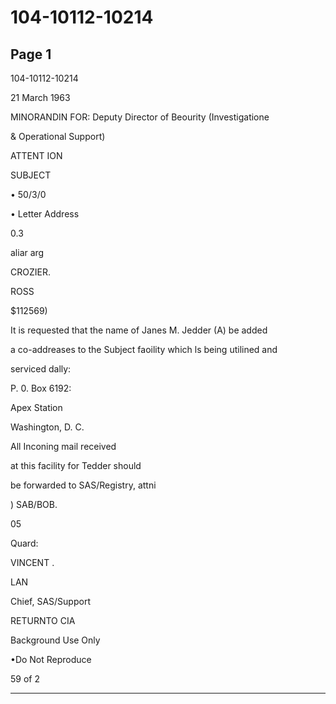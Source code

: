 # 104-10112-10214

## Page 1

104-10112-10214

21 March 1963

MINORANDIN FOR: Deputy Director of Beourity (Investigatione

& Operational Support)

ATTENT ION

SUBJECT

• 50/3/0

• Letter Address

0.3

aliar arg

CROZIER.

ROSS

$112569)

It is requested that the name of Janes M. Jedder (A) be added

a co-addreases to the Subject faoility which ls being utilined and

serviced dally:

P. 0. Box 6192:

Apex Station

Washington, D. C.

All Inconing mail received

at this facility for Tedder should

be forwarded to SAS/Registry, attni

) SAB/BOB.

05

Quard:

VINCENT .

LAN

Chief, SAS/Support

RETURNTO CIA

Background Use Only

•Do Not Reproduce

59 of 2

---

